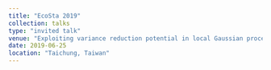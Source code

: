 ```yaml
---
title: "EcoSta 2019"
collection: talks
type: "invited talk"
venue: "Exploiting variance reduction potential in local Gaussian process search"
date: 2019-06-25
location: "Taichung, Taiwan"
---
```

